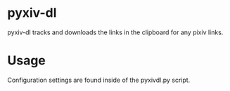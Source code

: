 # pyxiv-dl
pyxiv-dl tracks and downloads the links in the clipboard for any pixiv links.

# Usage
Configuration settings are found inside of the pyxivdl.py script.